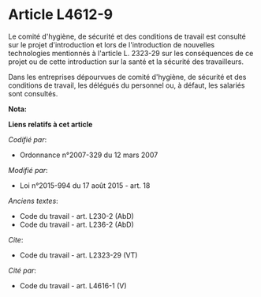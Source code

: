 # Article L4612-9

Le comité d'hygiène, de sécurité et des conditions de travail est consulté sur le projet d'introduction et lors de
l'introduction de nouvelles technologies mentionnés à l'article L. 2323-29 sur les conséquences de ce projet ou de cette
introduction sur la santé et la sécurité des travailleurs. 

Dans les entreprises dépourvues de comité d'hygiène, de sécurité et des conditions de travail, les délégués du personnel ou,
à défaut, les salariés sont consultés.

**Nota:**



**Liens relatifs à cet article**

_Codifié par_:

  - Ordonnance n°2007-329 du 12 mars 2007

_Modifié par_:

  - Loi n°2015-994 du 17 août 2015 - art. 18

_Anciens textes_:

  - Code du travail - art. L230-2 (AbD)
  - Code du travail - art. L236-2 (AbD)

_Cite_:

  - Code du travail - art. L2323-29 (VT)

_Cité par_:

  - Code du travail - art. L4616-1 (V)
